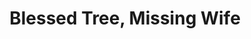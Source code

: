---
title: Blessed Tree, Missing Wife
parent: Originals
layout: default
grand_parent: Adventures
redirect_to: https://nylawoethief.itch.io/blessed-tree-missing-wife
---